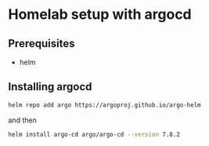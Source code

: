 # Homelab setup with argocd

## Prerequisites

- helm

## Installing argocd

```bash
helm repo add argo https://argoproj.github.io/argo-helm
```

and then 

```bash
helm install argo-cd argo/argo-cd --version 7.8.2
```
